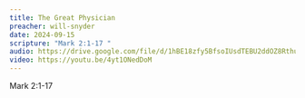 ```yaml
---
title: The Great Physician
preacher: will-snyder
date: 2024-09-15
scripture: "Mark 2:1-17 "
audio: https://drive.google.com/file/d/1hBE18zfy5BfsoIUsdTEBU2ddOZ8Rthur/view
video: https://youtu.be/4yt1ONedDoM
---
```

Mark 2:1-17